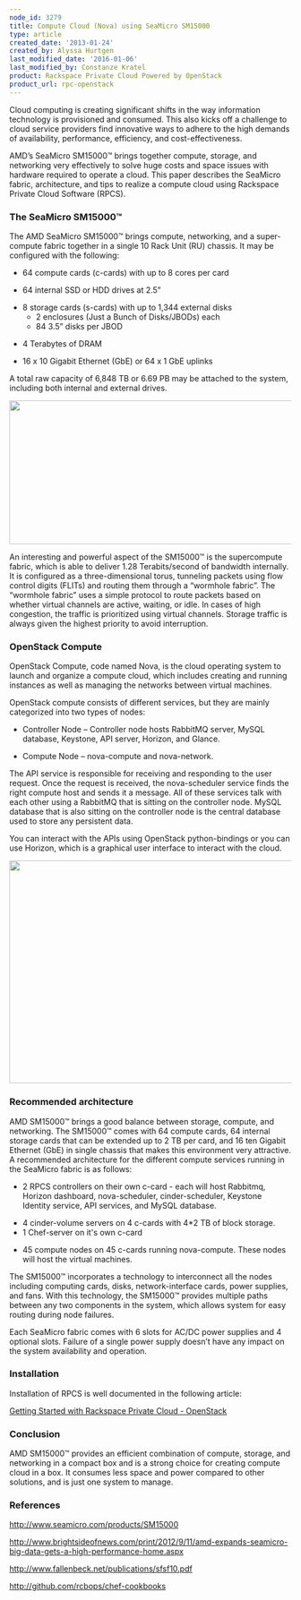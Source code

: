 ```yaml
---
node_id: 3279
title: Compute Cloud (Nova) using SeaMicro SM15000
type: article
created_date: '2013-01-24'
created_by: Alyssa Hurtgen
last_modified_date: '2016-01-06'
last_modified_by: Constanze Kratel
product: Rackspace Private Cloud Powered by OpenStack
product_url: rpc-openstack
---
```


Cloud computing is creating significant shifts in the way information
technology is provisioned and consumed. This also kicks off a challenge
to cloud service providers find innovative ways to adhere to the high
demands of availability, performance, efficiency, and
cost-effectiveness.

AMD&rsquo;s SeaMicro SM15000&trade; brings together compute, storage, and networking
very effectively to solve huge costs and space issues with hardware
required to operate a cloud. This paper describes the SeaMicro fabric,
architecture, and tips to realize a compute cloud using Rackspace
Private Cloud Software (RPCS).

### The SeaMicro SM15000&trade;

The AMD SeaMicro SM15000&trade; brings compute, networking, and a
super-compute fabric together in a single 10 Rack Unit (RU) chassis. It
may be configured with the following:

-   64 compute cards (c-cards) with up to 8 cores per card

<!-- -->

-   64 internal SSD or HDD drives at 2.5&rdquo;

<!-- -->

-   8 storage cards (s-cards) with up to 1,344 external disks
    -   2 enclosures (Just a Bunch of Disks/JBODs) each
    -   84 3.5&rdquo; disks per JBOD

<!-- -->

-   4 Terabytes of DRAM

<!-- -->

-   16 x 10 Gigabit Ethernet (GbE) or 64 x 1 GbE uplinks

A total raw capacity of 6,848 TB or 6.69 PB may be attached to the
system, including both internal and external drives.

<img src="https://8026b2e3760e2433679c-fffceaebb8c6ee053c935e8915a3fbe7.ssl.cf2.rackcdn.com/field/image/seamicro.png" width="538" height="257" />

An interesting and powerful aspect of the SM15000&trade; is the supercompute
fabric, which is able to deliver 1.28 Terabits/second of bandwidth
internally. It is configured as a three-dimensional torus, tunneling
packets using flow control digits (FLITs) and routing them through a
&ldquo;wormhole fabric&rdquo;. The &ldquo;wormhole fabric&rdquo; uses a simple protocol to route
packets based on whether virtual channels are active, waiting, or idle.
In cases of high congestion, the traffic is prioritized using virtual
channels. Storage traffic is always given the highest priority to avoid
interruption.

### OpenStack Compute

OpenStack Compute, code named Nova, is the cloud operating system to
launch and organize a compute cloud, which includes creating and running
instances as well as managing the networks between virtual machines.

OpenStack compute consists of different services, but they are mainly
categorized into two types of nodes:

-   Controller Node &ndash; Controller node hosts RabbitMQ server, MySQL
    database, Keystone, API server, Horizon, and Glance.

<!-- -->

-   Compute Node &ndash; nova-compute and nova-network.

The API service is responsible for receiving and responding to the user
request.  Once the request is received, the nova-scheduler service finds
the right compute host and sends it a message. All of these services
talk with each other using a RabbitMQ that is sitting on the controller
node. MySQL database that is also sitting on the controller node is the
central database used to store any persistent data.

You can interact with the APIs using OpenStack python-bindings or you
can use Horizon, which is a graphical user interface to interact with
the cloud.

<img src="https://8026b2e3760e2433679c-fffceaebb8c6ee053c935e8915a3fbe7.ssl.cf2.rackcdn.com/field/image/masscompute_1-web.jpg" width="600" height="398" />

### Recommended architecture

AMD SM15000&trade; brings a good balance between storage, compute, and
networking.  The SM15000&trade; comes with 64 compute cards, 64 internal
storage cards that can be extended up to 2 TB per card, and 16 ten
Gigabit Ethernet (GbE) in single chassis that makes this environment
very attractive. A recommended architecture for the different compute
services running in the SeaMicro fabric is as follows:

-   2 RPCS controllers on their own c-card - each will host Rabbitmq,
    Horizon dashboard, nova-scheduler, cinder-scheduler, Keystone
    Identity service, API services, and MySQL database.

<!-- -->

-   4 cinder-volume servers on 4 c-cards with 4\*2 TB of block storage.
-   1 Chef-server on it's own c-card

<!-- -->

-   45 compute nodes on 45 c-cards running nova-compute. These nodes
    will host the virtual machines.

The SM15000&trade; incorporates a technology to interconnect all the nodes
including computing cards, disks, network-interface cards, power
supplies, and fans.  With this technology, the SM15000&trade; provides
multiple paths between any two components in the system, which allows
system for easy routing during node failures.

Each SeaMicro fabric comes with 6 slots for AC/DC power supplies and 4
optional slots. Failure of a single power supply doesn&rsquo;t have any impact
on the system availability and operation.

### Installation

Installation of RPCS is well documented in the following article:

[Getting Started with Rackspace Private Cloud -
OpenStack](/how-to/rpc-openstack "/how-to/rpc-openstack")

### Conclusion

AMD SM15000&trade; provides an efficient combination of compute, storage, and
networking in a compact box and is a strong choice for creating compute
cloud in a box. It consumes less space and power compared to other
solutions, and is just one system to manage.

### References

<http://www.seamicro.com/products/SM15000>

<http://www.brightsideofnews.com/print/2012/9/11/amd-expands-seamicro-big-data-gets-a-high-performance-home.aspx>

<http://www.fallenbeck.net/publications/sfsf10.pdf>

<http://github.com/rcbops/chef-cookbooks>


